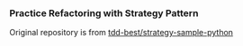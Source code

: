 ### Practice Refactoring with Strategy Pattern

Original repository is from [tdd-best/strategy-sample-python](https://github.com/tdd-best/strategy-sample-python)
